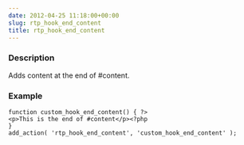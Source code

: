 ```yaml
---
date: 2012-04-25 11:18:00+00:00
slug: rtp_hook_end_content
title: rtp_hook_end_content
---
```


### Description


Adds content at the end of #content.


### Example



    
    function custom_hook_end_content() { ?>
    <p>This is the end of #content</p><?php
    }
    add_action( 'rtp_hook_end_content', 'custom_hook_end_content' );
